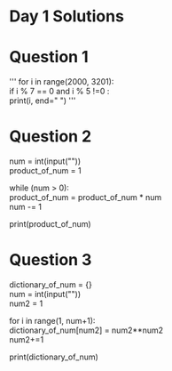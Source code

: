 # Day 1 Solutions

# Question 1
'''
for i in range(2000, 3201): <br>
  if i % 7 == 0 and i % 5 !=0 : <br>
    print(i, end=" ")
'''   
   
# Question 2
num = int(input("")) <br>
product_of_num = 1 <br>

while (num > 0): <br>
  product_of_num = product_of_num * num <br>
  num -= 1 <br>

print(product_of_num)

# Question 3
dictionary_of_num = {} <br>
num = int(input("")) <br>
num2 = 1 <br>

for i in range(1, num+1): <br>
  dictionary_of_num[num2] = num2**num2 <br>
  num2+=1 <br>

print(dictionary_of_num) 
